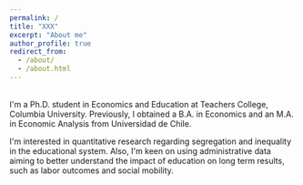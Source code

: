 ```yaml
---
permalink: /
title: "XXX"
excerpt: "About me"
author_profile: true
redirect_from: 
  - /about/
  - /about.html
---
```


<br>
I'm a Ph.D. student in Economics and Education at Teachers College, Columbia University. Previously, I obtained a B.A. in Economics and an M.A. in Economic Analysis from Universidad de Chile.

I'm interested in quantitative research regarding segregation and inequality in the educational system. Also, I'm keen on using administrative data aiming to better understand the impact of education on long term results, such as labor outcomes and social mobility.
